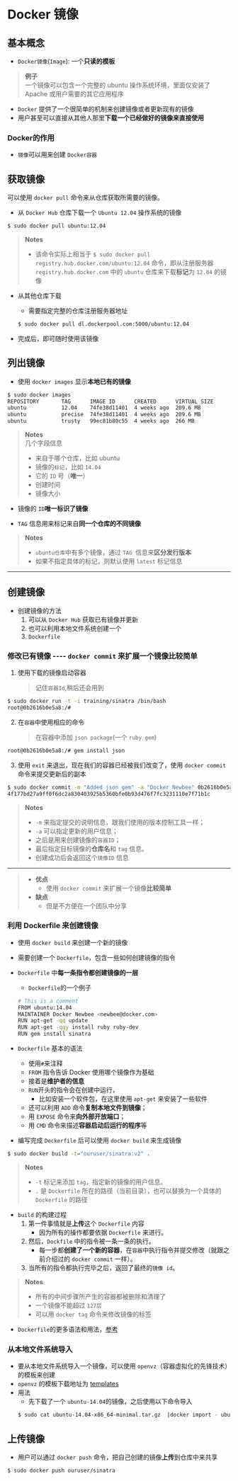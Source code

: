 # Docker 镜像

## 基本概念

- `Docker镜像`(`Image`): 一个**只读的模板**

> **例子**  
> 一个镜像可以包含一个完整的 ubuntu 操作系统环境，里面仅安装了 Apache 或用户需要的其它应用程序

- `Docker` 提供了一个很简单的机制来创建镜像或者更新现有的镜像
- 用户甚至可以直接从其他人那里**下载一个已经做好的镜像来直接使用**


### Docker的作用
- `镜像`可以用来创建 `Docker容器`


## 获取镜像

可以使用 `docker pull` 命令来从仓库获取所需要的镜像。

- 从 `Docker Hub` 仓库下载一个 `Ubuntu 12.04` 操作系统的镜像
```bash
$ sudo docker pull ubuntu:12.04
```
> **Notes**  
> - 该命令实际上相当于 `$ sudo docker pull registry.hub.docker.com/ubuntu:12.04` 命令，即从注册服务器 `registry.hub.docker.com` 中的 `ubuntu` 仓库来下载**标记**为 `12.04` 的镜像

- 从其他仓库下载
  - 需要指定完整的仓库注册服务器地址
  ```bash
  $ sudo docker pull dl.dockerpool.com:5000/ubuntu:12.04
  ```

- 完成后，即可随时使用该镜像  

## 列出镜像
- 使用 `docker images` 显示**本地已有的镜像**

```bash
$ sudo docker images
REPOSITORY       TAG      IMAGE ID      CREATED      VIRTUAL SIZE
ubuntu           12.04    74fe38d11401  4 weeks ago  209.6 MB
ubuntu           precise  74fe38d11401  4 weeks ago  209.6 MB
ubuntu           trusty   99ec81b80c55  4 weeks ago  266 MB
```

> **Notes**  
> 几个字段信息
> - 来自于哪个仓库，比如 ubuntu
> - 镜像的`标记`，比如 `14.04`
> - 它的 `ID` 号（**唯一**）
> - 创建时间
> - 镜像大小 

- 镜像的 `ID`**唯一标识了镜像**

- `TAG` 信息用来标记来自**同一个仓库的不同镜像**
   
>  **Notes**
> - `ubuntu仓库`中有多个镜像，通过 `TAG `信息来**区分发行版本**
> - 如果不指定具体的标记，则默认使用 `latest` 标记信息

------------------------------------

## 创建镜像

- 创建镜像的方法
   1. 可以从 `Docker Hub` 获取已有镜像并更新
   2. 也可以利用本地文件系统创建一个
   3. `Dockerfile`

### 修改已有镜像 ---- `docker commit` 来扩展一个镜像比较简单
1. 使用下载的镜像启动容器
   > 记住`容器Id`,稍后还会用到
```bash
$ sudo docker run -t -i training/sinatra /bin/bash
root@0b2616b0e5a8:/#
```

2. 在`容器`中使用相应的命令
  
   > 在容器中添加 `json package`(一个 `ruby gem`)

```bash
root@0b2616b0e5a8:/# gem install json
```

3. 使用 `exit` 来退出，现在我们的容器已经被我们改变了，使用 `docker commit` 命令来提交更新后的副本

```bash
$ sudo docker commit -m "Added json gem" -a "Docker Newbee" 0b2616b0e5a8 ouruser/sinatra:v2
4f177bd27a9ff0f6dc2a830403925b5360bfe0b93d476f7fc3231110e7f71b1c
```
> **Notes**  
> - `-m` 来指定提交的说明信息，跟我们使用的版本控制工具一样；
> - `-a` 可以指定更新的用户信息；
> - 之后是用来创建镜像的`容器ID`；
> - 最后指定目标镜像的**仓库名**和 `tag` 信息。
> - 创建成功后会返回这个`镜像ID` 信息

---------------
> - **优点**
>    - 使用 `docker commit` 来扩展一个镜像**比较简单**
> - **缺点**
>    - 但是不方便在一个团队中分享

### 利用 Dockerfile 来创建镜像
- 使用 `docker build` 来创建一个新的镜像
- 需要创建一个 `Dockerfile`，包含一些如何创建镜像的指令
- `Dockerfile` 中**每一条指令都创建镜像的一层**

    - `Dockerfile`的一个例子
    ```bash
    # This is a comment
    FROM ubuntu:14.04
    MAINTAINER Docker Newbee <newbee@docker.com>
    RUN apt-get -qq update
    RUN apt-get -qqy install ruby ruby-dev
    RUN gem install sinatra
    ```

- `Dockerfile` 基本的语法 
    -  使用`#`来注释
    - `FROM` 指令告诉 Docker 使用哪个镜像作为基础
    - 接着是**维护者的信息**
    - `RUN`开头的指令会在创建中运行，
       - 比如安装一个软件包，在这里使用 `apt-get` 来安装了一些软件
    - 还可以利用 `ADD` 命令**复制本地文件到镜像**；
    - 用 `EXPOSE` 命令来**向外部开放端口**；
    - 用 `CMD` 命令来描述**容器启动后运行的程序**等

- 编写完成 `Dockerfile` 后可以使用 `docker build` 来生成镜像

```bash
$ sudo docker build -t="ouruser/sinatra:v2" .
```
> **Notes**  
> - `-t` 标记来添加 `tag`，指定新的镜像的用户信息。 
> - `.` 是 `Dockerfile` 所在的路径（当前目录），也可以替换为一个具体的 `Dockerfile` 的路径

-  `build` 的构建过程
   1. 第一件事情就是**上传**这个 `Dockerfile` 内容
       - 因为所有的操作都要依据 `Dockerfile` 来进行。
    2. 然后，`Dockfile` 中的指令被一条一条的执行。
        - 每一步都**创建了一个新的容器**，在`容器`中执行指令并提交修改（就跟之前介绍过的 `docker commit` 一样）。
    3. 当所有的指令都执行完毕之后，返回了最终的`镜像 id`。

  > **Notes**  
  > -  所有的中间步骤所产生的容器都被删除和清理了
  > - 一个镜像不能超过 `127层`
  > - 可以用 `docker tag` 命令来修改镜像的标签

- `Dockerfile`的更多语法和用法，[参考](../../Dockerfile/Dockerfile使用教程.md)

### 从本地文件系统导入

- 要从本地文件系统导入一个镜像，可以使用 `openvz`（容器虚拟化的先锋技术）的模板来创建
-  `openvz` 的模板下载地址为 [templates](http://openvz.org/Download/template/precreated)
- 用法
   - 先下载了一个 `ubuntu-14.04`的镜像，之后使用以下命令导入
   ```bash
   $ sudo cat ubuntu-14.04-x86_64-minimal.tar.gz  |docker import - ubuntu:14.04
   ```
## 上传镜像
- 用户可以通过 `docker push` 命令，把自己创建的镜像**上传**到仓库中来共享

```bash
$ sudo docker push ouruser/sinatra
```
   


